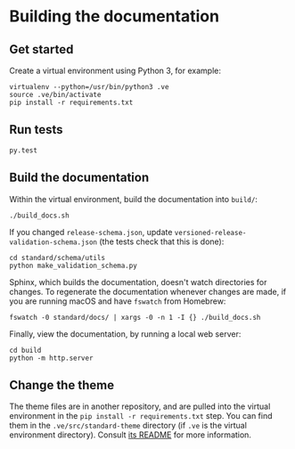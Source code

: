 # Building the documentation

## Get started

Create a virtual environment using Python 3, for example:

```shell
virtualenv --python=/usr/bin/python3 .ve
source .ve/bin/activate
pip install -r requirements.txt
```

## Run tests

```shell
py.test
```

## Build the documentation

Within the virtual environment, build the documentation into `build/`:

```shell
./build_docs.sh
```

If you changed `release-schema.json`, update `versioned-release-validation-schema.json` (the tests check that this is done):

```shells
cd standard/schema/utils
python make_validation_schema.py
```

Sphinx, which builds the documentation, doesn't watch directories for changes. To regenerate the documentation whenever changes are made, if you are running macOS and have `fswatch` from Homebrew:

```shell
fswatch -0 standard/docs/ | xargs -0 -n 1 -I {} ./build_docs.sh
```

Finally, view the documentation, by running a local web server:

```shell
cd build
python -m http.server
```

## Change the theme

The theme files are in another repository, and are pulled into the virtual environment in the `pip install -r requirements.txt` step. You can find them in the `.ve/src/standard-theme` directory (if `.ve` is the virtual environment directory). Consult [its README](https://github.com/open-contracting/standard_theme#open-contracting-standard-sphinx-theme) for more information.
